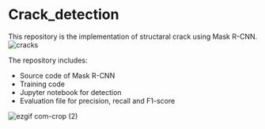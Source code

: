 # Crack_detection
This repository is the implementation of structaral crack using Mask R-CNN.
![cracks](https://user-images.githubusercontent.com/40798690/58052381-4d6f0b80-7b1a-11e9-9a09-0ee45faf6334.PNG)

The repository includes:
* Source code of Mask R-CNN 
* Training code
* Jupyter notebook for detection
* Evaluation file for precision, recall and F1-score


![ezgif com-crop (2)](https://user-images.githubusercontent.com/40798690/58052299-126cd800-7b1a-11e9-89a6-80408205b084.gif)
